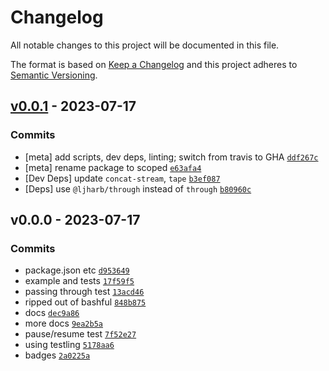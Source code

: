 # Changelog

All notable changes to this project will be documented in this file.

The format is based on [Keep a Changelog](https://keepachangelog.com/en/1.0.0/)
and this project adheres to [Semantic Versioning](https://semver.org/spec/v2.0.0.html).

## [v0.0.1](https://github.com/ljharb/resumer/compare/v0.0.0...v0.0.1) - 2023-07-17

### Commits

- [meta] add scripts, dev deps, linting; switch from travis to GHA [`ddf267c`](https://github.com/ljharb/resumer/commit/ddf267c051fb1756e403929cebe383fafb069f43)
- [meta] rename package to scoped [`e63afa4`](https://github.com/ljharb/resumer/commit/e63afa4679e28c86e018c92aad51372b54492e5e)
- [Dev Deps] update `concat-stream`, `tape` [`b3ef087`](https://github.com/ljharb/resumer/commit/b3ef08792acf6c0cf0632c8ee5923a6c740f6946)
- [Deps] use `@ljharb/through` instead of `through` [`b80960c`](https://github.com/ljharb/resumer/commit/b80960ced2935c23baa4be90f1d65d5ef0abc27b)

## v0.0.0 - 2023-07-17

### Commits

- package.json etc [`d953649`](https://github.com/ljharb/resumer/commit/d9536492cca8a5769dce08e3b689d9a403e3930a)
- example and tests [`17f59f5`](https://github.com/ljharb/resumer/commit/17f59f50fa9d080f408d358886af7593dd39d52b)
- passing through test [`13acd46`](https://github.com/ljharb/resumer/commit/13acd46f7387bd7b9536a9995df0ae562b93b10e)
- ripped out of bashful [`848b875`](https://github.com/ljharb/resumer/commit/848b8755f5d89c7287e48d98b6f140553afbaf1e)
- docs [`dec9a86`](https://github.com/ljharb/resumer/commit/dec9a86f76222d7df2e7ff6865d82874bc4df8d8)
- more docs [`9ea2b5a`](https://github.com/ljharb/resumer/commit/9ea2b5ab4e414e8489edc35efcfbc4f70749dcab)
- pause/resume test [`7f52e27`](https://github.com/ljharb/resumer/commit/7f52e27a8b24c9223a8a1a55a8cb887b36f08f9c)
- using testling [`5178aa6`](https://github.com/ljharb/resumer/commit/5178aa6c2836493afead483b22909fff5774707c)
- badges [`2a0225a`](https://github.com/ljharb/resumer/commit/2a0225ad78643a88af86ba70e44977a4f5d681fa)

